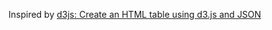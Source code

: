 Inspired by [d3js: Create an HTML table using d3.js and JSON](https://gist.github.com/jfreels/6734025)
